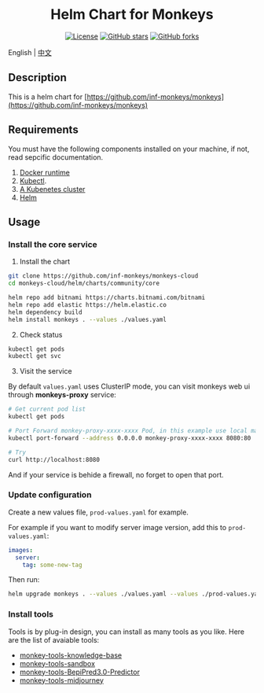 <div align="center">

# Helm Chart for Monkeys

[![License](https://img.shields.io/github/license/inf-monkeys/monkeys-helm)](http://www.apache.org/licenses/LICENSE-2.0)
[![GitHub stars](https://img.shields.io/github/stars/inf-monkeys/monkeys-helm?style=social&label=Star&maxAge=2592000)](https://GitHub.com/inf-monkeys/monkeys-helm/stargazers/)
[![GitHub forks](https://img.shields.io/github/forks/inf-monkeys/monkeys-helm?style=social&label=Fork&maxAge=2592000)](https://github.com/inf-monkeys/monkeys-helm)

</div>

English | [中文](./README_zh.md)

## Description

This is a helm chart for [https://github.com/inf-monkeys/monkeys](https://github.com/inf-monkeys/monkeys)

## Requirements

You must have the following components installed on your machine, if not, read sepcific documentation.

1. [Docker runtime](https://docs.docker.com/engine/install/ubuntu/)
2. [Kubectl](https://kubernetes.io/docs/tasks/tools/install-kubectl-linux/).
3. [A Kubenetes cluster](https://minikube.sigs.k8s.io/docs/start/)
4. [Helm](https://helm.sh/docs/intro/install/)

## Usage

### Install the core service

1. Install the chart

```sh
git clone https://github.com/inf-monkeys/monkeys-cloud
cd monkeys-cloud/helm/charts/community/core

helm repo add bitnami https://charts.bitnami.com/bitnami
helm repo add elastic https://helm.elastic.co
helm dependency build
helm install monkeys . --values ./values.yaml
```

2. Check status

```sh
kubectl get pods
kubectl get svc
```

3. Visit the service


By default `values.yaml` uses ClusterIP mode, you can visit monkeys web ui through **monkeys-proxy** service:

```sh
# Get current pod list
kubectl get pods 

# Port Forward monkey-proxy-xxxx-xxxx Pod, in this example use local machine's 8080 port.
kubectl port-forward --address 0.0.0.0 monkey-proxy-xxxx-xxxx 8080:80

# Try
curl http://localhost:8080
```

And if your service is behide a firewall, no forget to open that port.

### Update configuration

Create a new values file, `prod-values.yaml` for example.

For example if you want to modify server image version, add this to `prod-values.yaml`:

```yaml
images:
  server:
    tag: some-new-tag
```

Then run:

```sh
helm upgrade monkeys . --values ./values.yaml --values ./prod-values.yaml --namespace monkeys
```

### Install tools

Tools is by plug-in design, you can install as many tools as you like. Here are the list of avaiable tools:

- [monkey-tools-knowledge-base](./helm/charts/community/tools/monkey-tools-knowledge-base/README.md)
- [monkey-tools-sandbox](./helm/charts/community/tools/monkey-tools-sandbox/README.md)
- [monkey-tools-BepiPred3.0-Predictor](./helm/charts/community/tools/monkey-tools-BepiPred3.0-Predictor/README.md)
- [monkey-tools-midjourney](./helm/charts/community/tools/monkey-tools-midjourney/README.md)
